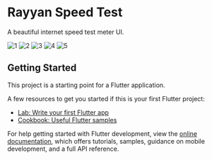 # Rayyan Speed Test

A beautiful internet speed test meter UI.

![1](https://user-images.githubusercontent.com/107287484/190604757-74405aac-9f85-44d9-9c2c-6de891fbc52c.png)
![2](https://user-images.githubusercontent.com/107287484/190604769-1d96d217-4a0a-4283-8147-eebbec1746e5.png)
![3](https://user-images.githubusercontent.com/107287484/190604785-802fd0b2-6406-4aa5-99d4-fdf29c6fa228.png)
![4](https://user-images.githubusercontent.com/107287484/190604796-5d5e8971-d1f3-4254-9d60-3a7137c01f88.png)
![5](https://user-images.githubusercontent.com/107287484/190604814-32701531-a9c5-4cb1-85f6-abea68cd0062.png)

## Getting Started

This project is a starting point for a Flutter application.

A few resources to get you started if this is your first Flutter project:

- [Lab: Write your first Flutter app](https://docs.flutter.dev/get-started/codelab)
- [Cookbook: Useful Flutter samples](https://docs.flutter.dev/cookbook)

For help getting started with Flutter development, view the
[online documentation](https://docs.flutter.dev/), which offers tutorials,
samples, guidance on mobile development, and a full API reference.
